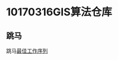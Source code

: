 # 10170316GIS算法仓库
## 跳马
跳马<a href="https://alandechang.github.io/myapp/public/左转算法.html">最佳工作序列</a>
